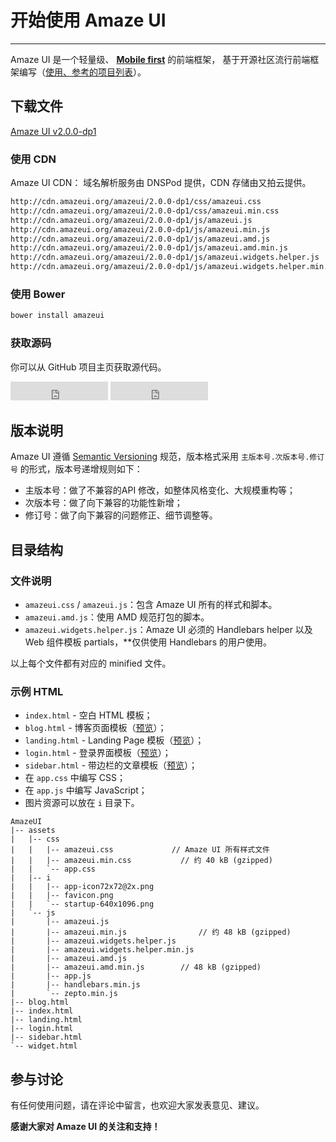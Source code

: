 # 开始使用 Amaze UI
---

Amaze UI 是一个轻量级、 [**Mobile first**](http://cbrac.co/113eY5h) 的前端框架，
基于开源社区流行前端框架编写（[使用、参考的项目列表](https://github.com/allmobilize/amazeui#%E5%8F%82%E8%80%83%E4%BD%BF%E7%94%A8%E7%9A%84%E5%BC%80%E6%BA%90%E9%A1%B9%E7%9B%AE)）。


## 下载文件

<div class="am-g">
  <div class="am-u-md-8 am-u-md-centered">
    <a href="/download?ver=v2.0.0-dp1" class="am-btn am-btn-block am-btn-success am-btn-lg" onclick="window.ga && ga('send', 'pageview', '/download/AmazeUI.zip');
"><i class="am-icon-download"></i> Amaze UI v2.0.0-dp1</a>
  </div>
</div>

### 使用 CDN

Amaze UI CDN： 域名解析服务由 DNSPod 提供，CDN 存储由又拍云提供。

```html
http://cdn.amazeui.org/amazeui/2.0.0-dp1/css/amazeui.css
http://cdn.amazeui.org/amazeui/2.0.0-dp1/css/amazeui.min.css
http://cdn.amazeui.org/amazeui/2.0.0-dp1/js/amazeui.js
http://cdn.amazeui.org/amazeui/2.0.0-dp1/js/amazeui.min.js
http://cdn.amazeui.org/amazeui/2.0.0-dp1/js/amazeui.amd.js
http://cdn.amazeui.org/amazeui/2.0.0-dp1/js/amazeui.amd.min.js
http://cdn.amazeui.org/amazeui/2.0.0-dp1/js/amazeui.widgets.helper.js
http://cdn.amazeui.org/amazeui/2.0.0-dp1/js/amazeui.widgets.helper.min.js
```

### 使用 Bower

```html
bower install amazeui
```

### 获取源码

你可以从 GitHub 项目主页获取源代码。

<iframe src="http://ghbtns.com/github-btn.html?user=allmobilize&repo=amazeui&type=watch&count=true&size=large" allowtransparency="true" frameborder="0" scrolling="0" width="156px" height="30px"></iframe>

<iframe src="http://ghbtns.com/github-btn.html?user=allmobilize&repo=amazeui&type=fork&count=true&size=large" allowtransparency="true" frameborder="0" scrolling="0" width="156px" height="30px"></iframe>

## 版本说明

Amaze UI 遵循 [Semantic Versioning](http://semver.org/lang/zh-CN/) 规范，版本格式采用 `主版本号.次版本号.修订号` 的形式，版本号递增规则如下：

- 主版本号：做了不兼容的API 修改，如整体风格变化、大规模重构等；
- 次版本号：做了向下兼容的功能性新增；
- 修订号：做了向下兼容的问题修正、细节调整等。


## 目录结构

### 文件说明

- `amazeui.css` / `amazeui.js`：包含 Amaze UI 所有的样式和脚本。
- `amazeui.amd.js`：使用 AMD 规范打包的脚本。
- `amazeui.widgets.helper.js`：Amaze UI 必须的 Handlebars helper 以及 Web 组件模板 partials，**仅供使用 Handlebars 的用户使用。

以上每个文件都有对应的 minified 文件。

### 示例 HTML

- `index.html` - 空白 HTML 模板；
- `blog.html` - 博客页面模板（[预览](/examples/blog.html)）；
- `landing.html` - Landing Page 模板（[预览](/examples/landing.html)）；
- `login.html` - 登录界面模板（[预览](/examples/login.html)）；
- `sidebar.html` - 带边栏的文章模板（[预览](/examples/sidebar.html)）；
- 在 `app.css` 中编写 CSS；
- 在 `app.js` 中编写 JavaScript；
- 图片资源可以放在 `i` 目录下。

```
AmazeUI
|-- assets
|   |-- css
|   |   |-- amazeui.css             // Amaze UI 所有样式文件
|   |   |-- amazeui.min.css           // 约 40 kB (gzipped)
|   |   `-- app.css
|   |-- i
|   |   |-- app-icon72x72@2x.png
|   |   |-- favicon.png
|   |   `-- startup-640x1096.png
|   `-- js
|       |-- amazeui.js
|       |-- amazeui.min.js                // 约 48 kB (gzipped)
|       |-- amazeui.widgets.helper.js
|       |-- amazeui.widgets.helper.min.js
|       |-- amazeui.amd.js
|       |-- amazeui.amd.min.js        // 48 kB (gzipped)
|       |-- app.js
|       |-- handlebars.min.js
|       `-- zepto.min.js
|-- blog.html
|-- index.html
|-- landing.html
|-- login.html
|-- sidebar.html
`-- widget.html
```

## 参与讨论

有任何使用问题，请在评论中留言，也欢迎大家发表意见、建议。

__感谢大家对 Amaze UI 的关注和支持！__
